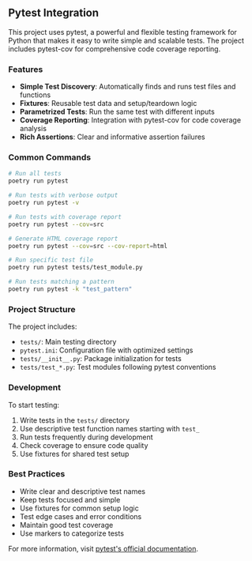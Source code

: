 ## Pytest Integration

This project uses pytest, a powerful and flexible testing framework for Python that makes it easy to write simple and scalable tests. The project includes pytest-cov for comprehensive code coverage reporting.

### Features

- **Simple Test Discovery**: Automatically finds and runs test files and functions
- **Fixtures**: Reusable test data and setup/teardown logic
- **Parametrized Tests**: Run the same test with different inputs
- **Coverage Reporting**: Integration with pytest-cov for code coverage analysis
- **Rich Assertions**: Clear and informative assertion failures

### Common Commands

```bash
# Run all tests
poetry run pytest

# Run tests with verbose output
poetry run pytest -v

# Run tests with coverage report
poetry run pytest --cov=src

# Generate HTML coverage report
poetry run pytest --cov=src --cov-report=html

# Run specific test file
poetry run pytest tests/test_module.py

# Run tests matching a pattern
poetry run pytest -k "test_pattern"
```

### Project Structure

The project includes:
- `tests/`: Main testing directory
- `pytest.ini`: Configuration file with optimized settings
- `tests/__init__.py`: Package initialization for tests
- `tests/test_*.py`: Test modules following pytest conventions

### Development

To start testing:
1. Write tests in the `tests/` directory
2. Use descriptive test function names starting with `test_`
3. Run tests frequently during development
4. Check coverage to ensure code quality
5. Use fixtures for shared test setup

### Best Practices

- Write clear and descriptive test names
- Keep tests focused and simple
- Use fixtures for common setup logic
- Test edge cases and error conditions
- Maintain good test coverage
- Use markers to categorize tests

For more information, visit [pytest's official documentation](https://docs.pytest.org/en/stable/). 